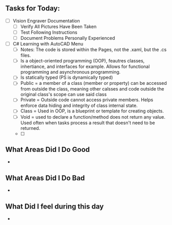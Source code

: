 ## Tasks for Today:

- [ ] Vision Engraver Documentation
	- [ ] Verify All Pictures Have Been Taken
	- [ ] Test Following Instructions
	- [ ] Document Problems Personally Experienced
- [ ] C# Learning with AutoCAD Menu
	- [ ] Notes: The code is stored within the Pages, not the .xaml, but the .cs files. 
	- [ ] Is a object-oriented programming (OOP), feautres classes, inhertiance, and interfaces for example. Allows for functional programming and asynchronous programming.
	- [ ] Is statically typed (PS is dynamically typed)
	- [ ] Public = a member of a class (member or property) can be accessed from outside the class, meaning other calsses and code outside the original class's scope can use said class
	- [ ] Private = Outside code cannot access private members. Helps enforce data hiding and integrity of class internal state.
	- [ ] Class = Used in OOP, is a blueprint or template for creating objects.
	- [ ] Void = used to declare a function/method does not return any value. Used often when tasks process a result that doesn't need to be returned.
	- [ ] 

## What Areas Did I Do Good

-  

## What Areas Did I Do Bad

- 

## What Did I feel during this day
- 